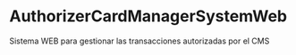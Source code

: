 # AuthorizerCardManagerSystemWeb
Sistema WEB para gestionar las transacciones autorizadas por el CMS
